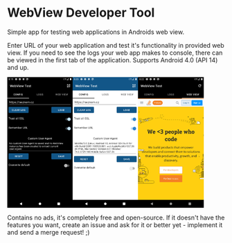 # WebView Developer Tool

Simple app for testing web applications in Androids web view.


Enter URL of your web application and test it's functionality in provided web view. If you need to see the logs your web app makes to console, there can be viewed in the first tab of the application. Supports Android 4.0 (API 14) and up. 

<div style="display:flex;">
<img alt="Tab Config Dark" src="docs/img_1.png" width="30%" />
<img alt="Tab Config Light" src="docs/img_2.png" width="30%" />
<img alt="Tab WebView" src="docs/img_3.png" width="30%" />
</div>

Contains no ads, it's completely free and open-source. If it doesn't have the features you want, create an issue and ask for it or better yet - implement it and send a merge request! ;)
